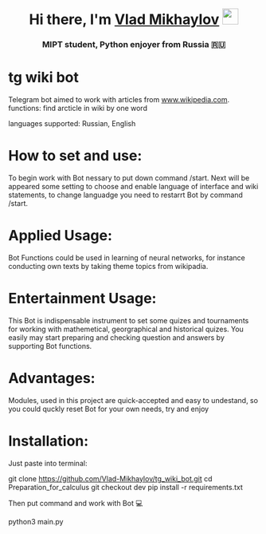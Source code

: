<h1 align="center">Hi there, I'm <a href="https://t.me/vladmikhaylov" target="_blank">Vlad Mikhaylov</a> 
<img src="https://github.com/blackcater/blackcater/raw/main/images/Hi.gif" height="32"/></h1>
<h3 align="center">MIPT student, Python enjoyer from Russia 🇷🇺</h3>  
  
# tg wiki bot  
  
Telegram bot aimed to work with articles from www.wikipedia.com. 
functions: find arcticle in wiki by one word  

languages supported: Russian, English  

# How to set and use:   
To begin work with Bot nessary to put down command /start. Next will be appeared some setting to choose and enable language of interface and wiki statements, to change languadge you need to restarrt Bot by command /start.  

# Applied Usage:  
Bot Functions could be used in learning of neural networks, for instance conducting own texts by taking theme topics from wikipadia.  

# Entertainment Usage:  
This Bot is indispensable instrument to set some quizes and tournaments for working with mathemetical, georgraphical and historical quizes. You easily may start preparing and checking question and answers by supporting Bot functions.

# Advantages:
Modules, used in this project are quick-accepted and easy to undestand, so you could quckly reset Bot for your own needs, try and enjoy

# Installation:
Just paste into terminal:  

git clone https://github.com/Vlad-Mikhaylov/tg_wiki_bot.git
cd Preparation_for_calculus
git checkout dev
pip install -r requirements.txt

Then put command and work with Bot 💻  

python3 main.py

